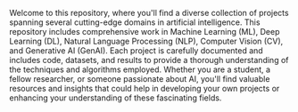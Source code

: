 

Welcome to this repository, where you'll find a diverse collection of projects spanning several cutting-edge domains in artificial intelligence. This repository includes comprehensive work in Machine Learning (ML), Deep Learning (DL), Natural Language Processing (NLP), Computer Vision (CV), and Generative AI (GenAI). Each project is carefully documented and includes code, datasets, and results to provide a thorough understanding of the techniques and algorithms employed. Whether you are a student, a fellow researcher, or someone passionate about AI, you'll find valuable resources and insights that could help in developing your own projects or enhancing your understanding of these fascinating fields.


